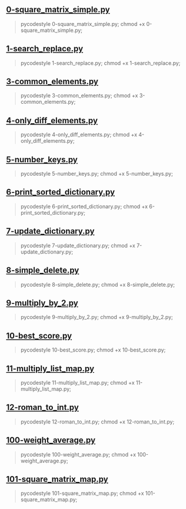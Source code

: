 

## [0-square_matrix_simple.py](0-square_matrix_simple.py)

> pycodestyle 0-square_matrix_simple.py; chmod +x 0-square_matrix_simple.py;

## [1-search_replace.py](1-search_replace.py)
> pycodestyle 1-search_replace.py; chmod +x 1-search_replace.py;

## [3-common_elements.py](3-common_elements.py)
> pycodestyle 3-common_elements.py; chmod +x 3-common_elements.py;

## [4-only_diff_elements.py](4-only_diff_elements.py)
> pycodestyle 4-only_diff_elements.py; chmod +x 4-only_diff_elements.py;


## [5-number_keys.py](5-number_keys.py)
> pycodestyle 5-number_keys.py; chmod +x 5-number_keys.py;

## [6-print_sorted_dictionary.py](6-print_sorted_dictionary.py)
> pycodestyle 6-print_sorted_dictionary.py; chmod +x 6-print_sorted_dictionary.py;

## [7-update_dictionary.py](7-update_dictionary.py)
> pycodestyle 7-update_dictionary.py; chmod +x 7-update_dictionary.py;

## [8-simple_delete.py](8-simple_delete.py)
> pycodestyle 8-simple_delete.py; chmod +x 8-simple_delete.py;

## [9-multiply_by_2.py](9-multiply_by_2.py)
> pycodestyle 9-multiply_by_2.py; chmod +x 9-multiply_by_2.py;

## [10-best_score.py](10-best_score.py)
> pycodestyle 10-best_score.py; chmod +x 10-best_score.py;

## [11-multiply_list_map.py](11-multiply_list_map.py)
> pycodestyle 11-multiply_list_map.py; chmod +x 11-multiply_list_map.py;

## [12-roman_to_int.py](12-roman_to_int.py)
> pycodestyle 12-roman_to_int.py; chmod +x 12-roman_to_int.py;

## [100-weight_average.py](100-weight_average.py)
> pycodestyle 100-weight_average.py; chmod +x 100-weight_average.py;

## [101-square_matrix_map.py](101-square_matrix_map.py)
> pycodestyle 101-square_matrix_map.py; chmod +x 101-square_matrix_map.py;







